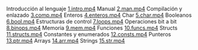 Introducción al lenguaje [1.intro.mp4](https://github.com/honecomp/honecomp.github.io/raw/main/videos/cursoc/1.intro.mp4)
Manual [2.man.mp4](https://github.com/honecomp/honecomp.github.io/raw/main/videos/cursoc/2.man.mp4)
Compilación y enlazado [3.comp.mp4](https://github.com/honecomp/honecomp.github.io/raw/main/videos/cursoc/3.comp.mp4)
Enteros [4.enteros.mp4](https://github.com/honecomp/honecomp.github.io/raw/main/videos/cursoc/4.enteros.mp4)
Char [5.char.mp4](https://github.com/honecomp/honecomp.github.io/raw/main/videos/cursoc/5.char.mp4)
Booleanos [6.bool.mp4](https://github.com/honecomp/honecomp.github.io/raw/main/videos/cursoc/6.bool.mp4)
Estructuras de control [7.loops.mp4](https://github.com/honecomp/honecomp.github.io/raw/main/videos/cursoc/7.loops.mp4)
Operaciones bit a bit [8.binops.mp4](https://github.com/honecomp/honecomp.github.io/raw/main/videos/cursoc/8.binops.mp4)
Memoria [9.mem.mp4](https://github.com/honecomp/honecomp.github.io/raw/main/videos/cursoc/9.mem.mp4)
Funciones [10.funcs.mp4](https://github.com/honecomp/honecomp.github.io/raw/main/videos/cursoc/10.funcs.mp4)
Structs [11.structs.mp4](https://github.com/honecomp/honecomp.github.io/raw/main/videos/cursoc/11.structs.mp4)
Constantes y enumerados [12.consts.mp4](https://github.com/honecomp/honecomp.github.io/raw/main/videos/cursoc/12.consts.mp4)
Punteros [13.ptr.mp4](https://github.com/honecomp/honecomp.github.io/raw/main/videos/cursoc/13.ptr.mp4)
Arrays [14.arr.mp4](https://github.com/honecomp/honecomp.github.io/raw/main/videos/cursoc/14.arr.mp4)
Strings [15.str.mp4](https://github.com/honecomp/honecomp.github.io/raw/main/videos/cursoc/15.str.mp4)
